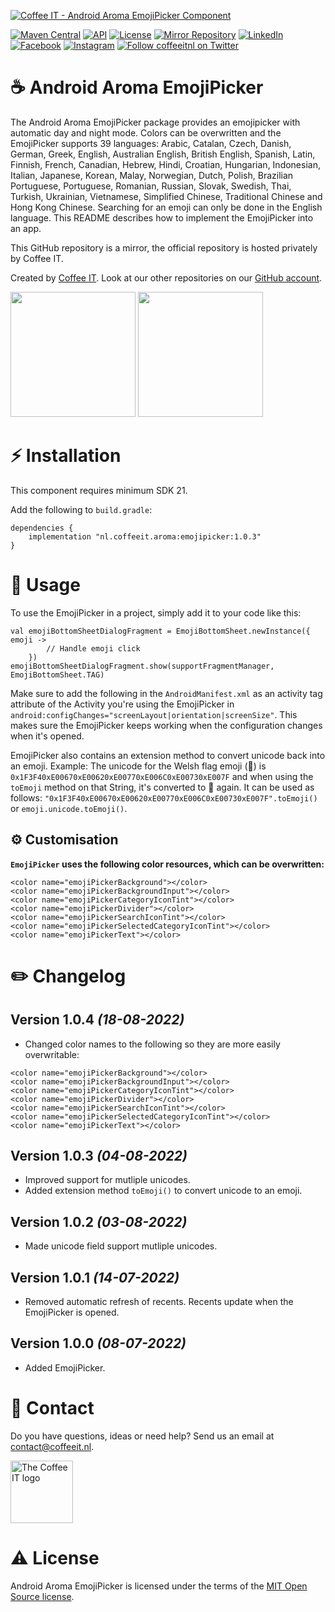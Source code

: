 [![Coffee IT - Android Aroma EmojiPicker Component](https://coffeeit.nl/wp-content/uploads/2022/08/Aroma-pincode-cover-android.png)](https://coffeeit.nl/)

[![Maven Central](https://maven-badges.herokuapp.com/maven-central/nl.coffeeit.aroma/emojipicker/badge.svg)](https://maven-badges.herokuapp.com/Maven-Central/nl.coffeeit.aroma/emojipicker)
[![API](https://img.shields.io/badge/API-21%2B-brightgreen.svg?style=flat)](https://android-arsenal.com/api?level=21)
[![License](https://img.shields.io/badge/license-MIT-brightgreen.svg)](https://github.com/Coffee-IT-Development/EmojiPicker-Android-Component/blob/main/LICENSE)
[![Mirror Repository](https://img.shields.io/badge/Mirror-Repository-9b34eb?style=flat-square)](https://github.com/Coffee-IT-Development/EmojiPicker-Android-Component)
[![LinkedIn](https://img.shields.io/badge/LinkedIn-@CoffeeIT-blue.svg?style=flat-square)](https://linkedin.com/company/coffee-it)
[![Facebook](https://img.shields.io/badge/Facebook-CoffeeITNL-blue.svg?style=flat-square)](https://www.facebook.com/CoffeeITNL/)
[![Instagram](https://img.shields.io/badge/Instagram-CoffeeITNL-blue.svg?style=flat-square)](https://www.instagram.com/coffeeitnl/)
[![Follow coffeeitnl on Twitter](https://img.shields.io/twitter/follow/coffeeitnl.svg?style=flat-square&logo=twitter)](https://twitter.com/coffeeitnl)

# ☕️ Android Aroma EmojiPicker

The Android Aroma EmojiPicker package provides an emojipicker with automatic day and night mode.
Colors can be overwritten and the EmojiPicker supports 39 languages: Arabic, Catalan, Czech, Danish, 
German, Greek, English, Australian English, British English, Spanish, Latin, Finnish, French, Canadian, 
Hebrew, Hindi, Croatian, Hungarian, Indonesian, Italian, Japanese, Korean, Malay, Norwegian, Dutch, 
Polish, Brazilian Portuguese, Portuguese, Romanian, Russian, Slovak, Swedish, Thai, Turkish, 
Ukrainian, Vietnamese, Simplified Chinese, Traditional Chinese and Hong Kong Chinese.
Searching for an emoji can only be done in the English language. 
This README describes how to implement the EmojiPicker into an app.

This GitHub repository is a mirror, the official repository is hosted privately by Coffee IT.

Created by [Coffee IT](https://coffeeit.nl/). Look at our other repositories on our
[GitHub account](https://github.com/orgs/Coffee-IT-Development/repositories).

<img src="https://i.imgur.com/Sl2Ih6Z.gif" width="200">
<img src="https://i.imgur.com/XipAihj.gif" width="200">

# ⚡ Installation

This component requires minimum SDK 21.

Add the following to `build.gradle`:
```
dependencies {
    implementation "nl.coffeeit.aroma:emojipicker:1.0.3"
}
```

# 📖 Usage

To use the EmojiPicker in a project, simply add it to your code like this:
```
val emojiBottomSheetDialogFragment = EmojiBottomSheet.newInstance({ emoji ->
        // Handle emoji click
    })
emojiBottomSheetDialogFragment.show(supportFragmentManager, EmojiBottomSheet.TAG)
```

Make sure to add the following in the `AndroidManifest.xml` as an activity tag attribute of the 
Activity you're using the EmojiPicker in `android:configChanges="screenLayout|orientation|screenSize"`.
This makes sure the EmojiPicker keeps working when the configuration changes when it's opened. 

EmojiPicker also contains an extension method to convert unicode back into an emoji. Example:
The unicode for the Welsh flag emoji (󠁢󠁷󠁬󠁳󠁢󠁷󠁬󠁳󠁢󠁷󠁬󠁳🏴󠁧󠁢󠁷󠁬󠁳󠁿) is `0x1F3F40xE00670xE00620xE00770xE006C0xE00730xE007F` and when using the `toEmoji` 
method on that String, it's converted to 󠁢󠁷󠁬󠁳󠁢󠁷󠁬󠁳󠁢󠁷󠁬󠁳🏴󠁧󠁢󠁷󠁬󠁳󠁿 again. It can be used as follows: 
`"0x1F3F40xE00670xE00620xE00770xE006C0xE00730xE007F".toEmoji()` or `emoji.unicode.toEmoji()`.

## ⚙️ Customisation
__`EmojiPicker` uses the following color resources, which can be overwritten:__
```
<color name="emojiPickerBackground"></color>
<color name="emojiPickerBackgroundInput"></color>
<color name="emojiPickerCategoryIconTint"></color>
<color name="emojiPickerDivider"></color>
<color name="emojiPickerSearchIconTint"></color>
<color name="emojiPickerSelectedCategoryIconTint"></color>
<color name="emojiPickerText"></color>
```

# ✏️ Changelog

Version 1.0.4 *(18-08-2022)*
----------------------------
* Changed color names to the following so they are more easily overwritable:
```
<color name="emojiPickerBackground"></color>
<color name="emojiPickerBackgroundInput"></color>
<color name="emojiPickerCategoryIconTint"></color>
<color name="emojiPickerDivider"></color>
<color name="emojiPickerSearchIconTint"></color>
<color name="emojiPickerSelectedCategoryIconTint"></color>
<color name="emojiPickerText"></color>
```

Version 1.0.3 *(04-08-2022)*
----------------------------
* Improved support for mutliple unicodes.
* Added extension method `toEmoji()` to convert unicode to an emoji.

Version 1.0.2 *(03-08-2022)*
----------------------------
* Made unicode field support mutliple unicodes.

Version 1.0.1 *(14-07-2022)*
----------------------------
* Removed automatic refresh of recents. Recents update when the EmojiPicker is opened.

Version 1.0.0 *(08-07-2022)*
----------------------------
* Added EmojiPicker.

# 📧 Contact
Do you have questions, ideas or need help? Send us an email at contact@coffeeit.nl.

<picture>
  <source media="(prefers-color-scheme: dark)" srcset="https://global-uploads.webflow.com/605a171ee93af49275331843/623b23cdea80a92703e61b42_Logo_black_1.svg" width="100">
  <source media="(prefers-color-scheme: light)" srcset="https://coffeeit.nl/wp-content/uploads/2016/09/logo_dark_small_new.png" width="100">
  <img alt="The Coffee IT logo" src="https://coffeeit.nl/wp-content/uploads/2016/09/logo_dark_small_new.png">
</picture>

# ⚠️ License
Android Aroma EmojiPicker is licensed under the terms of the [MIT Open Source license](https://github.com/Coffee-IT-Development/EmojiPicker-Android-Component/blob/main/LICENSE).